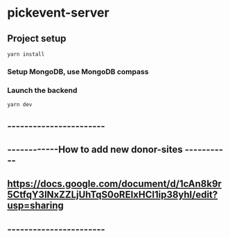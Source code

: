 # pickevent-server

## Project setup
```
yarn install
```

### Setup MongoDB, use MongoDB compass

### Launch the backend
```
yarn dev
```

## -----------------------
## ------------How to add new donor-sites  -----------
## https://docs.google.com/document/d/1cAn8k9r5CtfqY3lNxZZLjUhTqS0oREIxHCl1ip38yhI/edit?usp=sharing
## -----------------------
